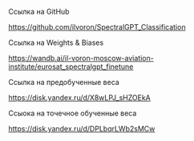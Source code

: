 Ссылка на GitHub

https://github.com/ilvoron/SpectralGPT_Classification

Ссылка на Weights & Biases

https://wandb.ai/il-voron-moscow-aviation-institute/eurosat_spectralgpt_finetune

Ссылка на предобученные веса

https://disk.yandex.ru/d/X8wLPJ_sHZOEkA

Ссыока на точечное обученные веса

https://disk.yandex.ru/d/DPLbqrLWb2sMCw

